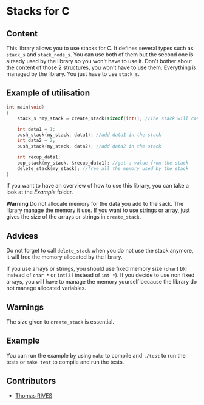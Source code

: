 # Stacks for C

## Content
This library allows you to use stacks for C. It defines several types such as `stack_s` and `stack_node_s`. You can use both of them but the second one is already used by the library so you won't have to use it. Don't bother about the content of those 2 structures, you won't have to use them. Everything is managed by the library. You just have to use `stack_s`.


## Example of utilisation

```c
int main(void)
{
    stack_s *my_stack = create_stack(sizeof(int)); //The stack will contain int datas but you can give anything you want

	int data1 = 1;
	push_stack(my_stack, data1); //add data1 in the stack
	int data2 = 2;
	push_stack(my_stack, data2); //add data2 in the stack

	int recup_data1;
	pop_stack(my_stack, &recup_data1); //get a value from the stack
	delete_stack(my_stack); //free all the memory used by the stack
}
```
If you want to have an overview of how to use this library, you can take a look at the *Example* folder.

**Warning** Do not allocate memory for the data you add to the sack. The library manage the memory it use. If you want to use strings or array, just gives the size of the arrays or strings in `create_stack`.

## Advices

Do not forget to call `delete_stack` when you do not use the stack anymore, it will free the memory allocated by the library.

If you use arrays or strings, you should use fixed memory size (`char[10]` instead of `char *` or `int[3]` instead of `int *`). If you decide to use non fixed arrays, you will have to manage the memory yourself because the library do not manage allocated variables.

## Warnings

The size given to `create_stack` is essential.

## Example
You can run the example by using `make` to compile and `./test` to run the tests or `make test` to compile and run the tests.

## Contributors
- [Thomas RIVES](https://github.com/ThomasRives)

